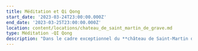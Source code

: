 ```yaml
---
title: Méditation et Qi Qong
start_date: '2023-03-24T23:00:00.000Z'
end_date: '2023-03-25T23:00:00.000Z'
location: content/locations/chateau_de_saint_martin_de_grave.md
type: Méditation -QI Qong
description: "Dans le cadre exceptionnel du **château de Saint-Martin de Graves**, nous vous proposons un évènement unique qui associe Méditation et Qi Gong.\n\nLes séances de méditation, dispensées par Frédéric CHASTELAS, seront l’opportunité d’apprendre et de pratiquer la méditation ainsi que d’explorer la notion d'acceptation de soi et de découvrir comment nos croyances limitantes peuvent être à l’origine de nos malaises et maladies.\n\n***\n\nLes séances de Qi Gong, dispensées par Audrey ALLEMAND, double médaille d’or en coupe de France, permettront de renforcer le corps avant la période hivernale. Audrey proposera un Qi Gong thérapeutique Yang Sheng (entretien de la vie), en lien avec la médecine traditionnelle chinoise, qui permettra d’apprendre à renforcer son énergie durant les mois hivernaux. Nous travaillerons particulièrement les méridiens du poumon et du rein, pratiquerons l'auto-massage, et aborderons la diététique hivernale.\n\n***\n\n![](https://res.cloudinary.com/guikem/image/upload/v1662248963/Capture_d_e_cran_2022-09-04_a_01.48.58_bv6vik.png \"\")\n\n***\n\n**Détails pratiques (prix, comment s’inscrire...)**\n&#x9;\t\t\t&#x9;\n\nQuatre tarifs selon si:\n\n1. &#x20;Participation externe enseignement seul (sans hébergement- sans repas) : 180€\n   &#x9;\t&#x9;\n2. &#x20;Participation externe enseignement + repas : 230€\\\n   &#x9;&#x9;\n3. Enseignement + repas + 2 nuits\n   .   chambre en dortoir seul : 280€\n   .   chambre en dortoir partagé (2 petits lits séparés) : 250€/ pers\t\t&#x9;\n   .   chambre seul en mobil home : 310€\n   .   chambre seule en maison : 335€\t\\\\\n4. Enseignement + repas + 1 seule nuit : - 30€ sur les prix des 2 nuits\n\n**Inscriptions** et  **infos** auprès de Karine SANTA au  [06 24 54 37 11](tel:0624543711 \"\") ou par email [contact@lagrandemaison34.fr](https://fredericchastelas.com/stages-et-cours/contact@lagrandemaison34.fr \"\")\n"
---
```


